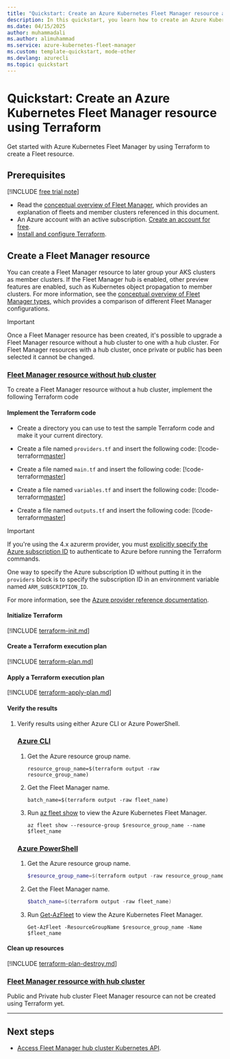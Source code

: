 ```yaml
---
title: "Quickstart: Create an Azure Kubernetes Fleet Manager resource and join member clusters using Terraform"
description: In this quickstart, you learn how to create an Azure Kubernetes Fleet Manager resource and join member clusters using Terraform.
ms.date: 04/15/2025
author: muhammadali
ms.author: alimuhammad
ms.service: azure-kubernetes-fleet-manager
ms.custom: template-quickstart, mode-other
ms.devlang: azurecli
ms.topic: quickstart
---
```


# Quickstart: Create an Azure Kubernetes Fleet Manager resource using Terraform

Get started with Azure Kubernetes Fleet Manager by using Terraform to create a Fleet resource.

## Prerequisites

[!INCLUDE [free trial note](~/reusable-content/ce-skilling/azure/includes/quickstarts-free-trial-note.md)]

* Read the [conceptual overview of Fleet Manager](./concepts-fleet.md), which provides an explanation of fleets and member clusters referenced in this document.
* An Azure account with an active subscription. [Create an account for free](https://azure.microsoft.com/free/?WT.mc_id=A261C142F).
* [Install and configure Terraform](/azure/developer/terraform/quickstart-configure).

## Create a Fleet Manager resource

You can create a Fleet Manager resource to later group your AKS clusters as member clusters.  If the Fleet Manager hub is enabled, other preview features are enabled, such as Kubernetes object propagation to member clusters. For more information, see the [conceptual overview of Fleet Manager types](./concepts-choosing-fleet.md), which provides a comparison of different Fleet Manager configurations.


> [!IMPORTANT]
> Once a Fleet Manager resource has been created, it's possible to upgrade a Fleet Manager resource without a hub cluster to one with a hub cluster. For Fleet Manager resources with a hub cluster, once private or public has been selected it cannot be changed.


### [Fleet Manager resource without hub cluster](#tab/without-hub-cluster)

To create a Fleet Manager resource without a hub cluster, implement the following Terraform code

#### Implement the Terraform code
- Create a directory you can use to test the sample Terraform code and make it your current directory.

- Create a file named `providers.tf` and insert the following code:
    [!code-terraform[master](~/terraform_samples/quickstart/101-aks-fleet-hubless/providers.tf)]

- Create a file named `main.tf` and insert the following code:
    [!code-terraform[master](~/terraform_samples/quickstart/101-aks-fleet-hubless/main.tf)]

- Create a file named `variables.tf` and insert the following code:
    [!code-terraform[master](~/terraform_samples/quickstart/101-aks-fleet-hubless/variables.tf)]

- Create a file named `outputs.tf` and insert the following code:
    [!code-terraform[master](~/terraform_samples/quickstart/101-aks-fleet-hubless/outputs.tf)]

> [!IMPORTANT]
> If you're using the 4.x azurerm provider, you must [explicitly specify the Azure subscription ID](https://registry.terraform.io/providers/hashicorp/azurerm/latest/docs/guides/4.0-upgrade-guide#specifying-subscription-id-is-now-mandatory) to authenticate to Azure before running the Terraform commands.
>
> One way to specify the Azure subscription ID without putting it in the `providers` block is to specify the subscription ID in an environment variable named `ARM_SUBSCRIPTION_ID`.
>
> For more information, see the [Azure provider reference documentation](https://registry.terraform.io/providers/hashicorp/azurerm/latest/docs#argument-reference).

#### Initialize Terraform

[!INCLUDE [terraform-init.md](~/azure-dev-docs-pr/articles/terraform/includes/terraform-init.md)]

#### Create a Terraform execution plan

[!INCLUDE [terraform-plan.md](~/azure-dev-docs-pr/articles/terraform/includes/terraform-plan.md)]

#### Apply a Terraform execution plan

[!INCLUDE [terraform-apply-plan.md](~/azure-dev-docs-pr/articles/terraform/includes/terraform-apply-plan.md)]

#### Verify the results

1. Verify results using either Azure CLI or Azure PowerShell.
    ### [Azure CLI](#tab/azure-cli)
    
    1. Get the Azure resource group name.
    
        ```console
        resource_group_name=$(terraform output -raw resource_group_name)
        ```
    
    1. Get the Fleet Manager name.
    
        ```console
        batch_name=$(terraform output -raw fleet_name)
        ```
    
    1. Run [az fleet show](/cli/azure/fleet#az-fleet-show) to view the Azure Kubernetes Fleet Manager.
    
        ```azurecli
        az fleet show --resource-group $resource_group_name --name $fleet_name
        ```
    
    ### [Azure PowerShell](#tab/azure-powershell)
    
    1. Get the Azure resource group name.
    
        ```powershell
        $resource_group_name=$(terraform output -raw resource_group_name)
        ```
    
    1. Get the Fleet Manager name.
    
        ```powershell
        $batch_name=$(terraform output -raw fleet_name)
        ```
    
    1. Run [Get-AzFleet](/powershell/module/az.fleet/get-azfleet) to view the Azure Kubernetes Fleet Manager.
    
        ```azurepowershell
        Get-AzFleet -ResourceGroupName $resource_group_name -Name $fleet_name
        ```
    
#### Clean up resources

[!INCLUDE [terraform-plan-destroy.md](~/azure-dev-docs-pr/articles/terraform/includes/terraform-plan-destroy.md)]

### [Fleet Manager resource with hub cluster](#tab/with-hub-cluster)

Public and Private hub cluster Fleet Manager resource can not be created using Terraform yet.

---

## Next steps

* [Access Fleet Manager hub cluster Kubernetes API](./access-fleet-hub-cluster-kubernetes-api.md).